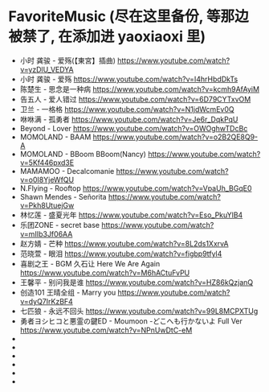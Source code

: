 # FavoriteMusic (尽在这里备份, 等那边被禁了, 在添加进 yaoxiaoxi 里)

- 小时 龚骏 - 爱殇(【東宮】插曲) https://www.youtube.com/watch?v=yzDlU_VEDYA
- 小时 龚骏 - 爱殇 https://www.youtube.com/watch?v=I4hrHbdDkTs
- 陈楚生 - 思念是一种病 https://www.youtube.com/watch?v=kcmh9AfAyiM
- 告五人 - 爱人错过 https://www.youtube.com/watch?v=6D79CYTxvOM
- 卫兰 - 一格格 https://www.youtube.com/watch?v=N1jdWcmEv0Q
- 咻咻满 - 孤勇者 https://www.youtube.com/watch?v=Je6r_DqkPqU
- Beyond - Lover https://www.youtube.com/watch?v=OWOghwTDcBc
- MOMOLAND - BAAM https://www.youtube.com/watch?v=o2B2QE8Q9-A
- MOMOLAND - BBoom BBoom(Nancy) https://www.youtube.com/watch?v=5Kf446pxd3E
- MAMAMOO - Decalcomanie https://www.youtube.com/watch?v=o0I8YjeWfQU
- N.Flying - Rooftop https://www.youtube.com/watch?v=VpaUh_BGqE0
- Shawn Mendes - Señorita https://www.youtube.com/watch?v=Pkh8UtuejGw
- 林忆莲 - 盛夏光年 https://www.youtube.com/watch?v=Eso_PkuYlB4
- 乐团ZONE - secret base https://www.youtube.com/watch?v=mIIb3Jf06AA
- 赵方婧 - 芒种 https://www.youtube.com/watch?v=8L2ds1XxrvA
- 范晓萱 - 眼泪 https://www.youtube.com/watch?v=figbp9tfyl4
- 喜剧之王 - BGM 久石让 Here We Are Again https://www.youtube.com/watch?v=M6hACtuFvPU
- 王馨平 - 别问我是谁 https://www.youtube.com/watch?v=HZ86kQzjanQ
- 创造101 王晴全组 - Marry you https://www.youtube.com/watch?v=dyQ7IrKzBF4
- 七匹狼 - 永远不回头 https://www.youtube.com/watch?v=99L8MCPXTUg
- 勇者ヨシヒコと悪霊の鍵ED - Moumoon -どこへも行かないよ Full Ver https://www.youtube.com/watch?v=NPnUwDtC-eM
- 
- 
- 
- 
- 
- 
